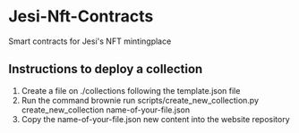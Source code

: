 # Jesi-Nft-Contracts

Smart contracts for Jesi's NFT mintingplace

## Instructions to deploy a collection

1. Create a file on ./collections following the template.json file
2. Run the command brownie run scripts/create_new_collection.py create_new_collection name-of-your-file.json
3. Copy the name-of-your-file.json new content into the website repository
